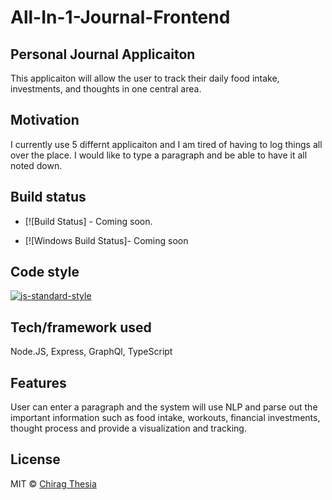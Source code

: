 # All-In-1-Journal-Frontend

## Personal Journal Applicaiton 
This applicaiton will allow the user to track their daily food intake, investments, and thoughts in one central area. 

## Motivation
I currently use 5 differnt applicaiton and I am tired of having to log things all over the place. I would like to type a paragraph and be able to have it all noted down. 

## Build status


- [![Build Status] - Coming soon. 

- [![Windows Build Status]- Coming soon

## Code style

[![js-standard-style](https://img.shields.io/badge/code%20style-standard-brightgreen.svg?style=flat)](https://github.com/feross/standard)

## Tech/framework used
Node.JS, Express, GraphQl, TypeScript


## Features
User can enter a paragraph and the system will use NLP and parse out the important information such as food intake, workouts, financial investments, thought process and provide a visualization and tracking. 


## License
MIT © [Chirag Thesia]()
